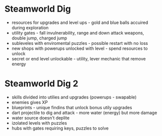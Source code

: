 # Steamworld Dig

- resources for upgrades and level ups - gold and blue balls accuired during exploration
- utility gates - fall invulnerability, range and down attack weapons, double jump, charged jump
- subleveles with enviromental puzzles - possible restart with no loss
- new shops with powerups unlocked with level - spend resources to unlock
- secret or end level unlockable - utility, lever mechanic that remove energy

# Steamworld Dig 2

- skills divided into utilies and upgrades (powerups - swapable)
- enemies gives XP
- blueprints - unique findins that unlock bonus utily upgrades
- dart projectile to dig and attack - more water (energy) but more damage
- water source doesn't deplite
- izolated levels with puzzles
- hubs with gates requiring keys, puzzles to solve